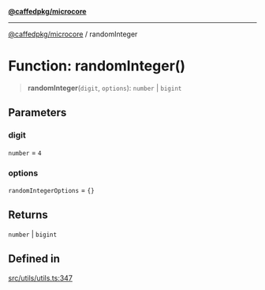 [**@caffedpkg/microcore**](../README.md)

***

[@caffedpkg/microcore](../globals.md) / randomInteger

# Function: randomInteger()

> **randomInteger**(`digit`, `options`): `number` \| `bigint`

## Parameters

### digit

`number` = `4`

### options

`randomIntegerOptions` = `{}`

## Returns

`number` \| `bigint`

## Defined in

[src/utils/utils.ts:347](https://github.com/caffed/microcore/blob/3444f5042af4893783a848f270124aa74f8db032/src/utils/utils.ts#L347)
